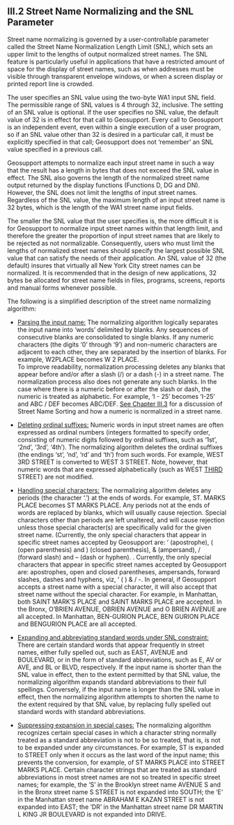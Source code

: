 <h2>III.2 Street Name Normalizing and the SNL Parameter</h2>

Street name normalizing is governed by a user-controllable parameter called the Street Name Normalization Length Limit (SNL), which sets an upper limit to the lengths of output normalized street names.  The SNL feature is particularly useful in applications that have a restricted amount of space for the display of street names, such as when addresses must be visible through transparent envelope windows, or when a screen display or printed report line is crowded.

The user specifies an SNL value using the two-byte WA1 input SNL field.  The permissible range of SNL values is 4 through 32, inclusive.  The setting of an SNL value is optional.  If the user specifies no SNL value, the default value of 32 is in effect for that call to Geosupport.  Every call to Geosupport is an independent event, even within a single execution of a user program, so if an SNL value other than 32 is desired in a particular call, it must be explicitly specified in that call;  Geosupport does not ‘remember’ an SNL value specified in a previous call.

Geosupport attempts to normalize each input street name in such a way that the result has a length in bytes that does not exceed the SNL value in effect.  The SNL also governs the length of the normalized street name output returned by the display functions (Functions D, DG and DN).  However, the SNL does not limit the lengths of input street names.  Regardless of the SNL value, the maximum length of an input street name is 32 bytes, which is the length of the WA1 street name input fields.  

The smaller the SNL value that the user specifies is, the more difficult it is for Geosupport to normalize input street names within that length limit, and therefore the greater the proportion of input street names that are likely to be rejected as not normalizable.  Consequently, users who must limit the lengths of normalized street names should specify the largest possible SNL value that can satisfy the needs of their application.  An SNL value of 32 (the default) insures that virtually all New York City street names can be normalized.  It is recommended that in the design of new applications, 32 bytes be allocated for street name fields in files, programs, screens, reports and manual forms whenever possible.  

The following is a simplified description of the street name normalizing algorithm:

* <u>Parsing the input name:</u>  The normalizing algorithm logically separates the input name into ‘words’ delimited by blanks.  Any sequences of consecutive blanks are consolidated to single blanks.  If any numeric characters (the digits ‘0’ through ‘9’) and non-numeric characters are adjacent to each other, they are separated by the insertion of blanks.  For example, W2PLACE becomes W 2 PLACE.  
To improve readability, normalization processing deletes any blanks that appear before and/or after a slash (/) or a dash (-) in a street name.  The normalization process also does not generate any such blanks.  In the case where there is a numeric before or after the slash or dash, the numeric is treated as alphabetic.  For example, ‘I - 25’ becomes ‘I-25’ and ABC / DEF becomes ABC/DEF.  [See Chapter III.3](/chapters/chapterIII/section03/) for a discussion of Street Name Sorting and how a numeric is normalized in a street name.

* <u>Deleting ordinal suffixes:</u> Numeric words in input street names are often expressed as ordinal numbers (integers formatted to specify order, consisting of numeric digits followed by ordinal suffixes, such as ‘1st’, ‘2nd’, ‘3rd’, ‘4th’).  The normalizing algorithm deletes the ordinal suffixes (the endings ‘st’, ‘nd’, ‘rd’ and ‘th’) from such words.  For example, WEST 3RD STREET is converted to WEST 3 STREET.  Note, however, that numeric words that are expressed alphabetically (such as WEST <u>THIRD</u> STREET) are not modified.

* <u>Handling special characters:</u>  The normalizing algorithm deletes any periods (the character ‘.’) at the ends of words.  For example, ST. MARKS PLACE becomes ST MARKS PLACE.  Any periods not at the ends of words are replaced by blanks, which will usually cause rejection.  Special characters other than periods are left unaltered, and will cause rejection unless those special character(s) are specifically valid for the given street name.  (Currently, the only special characters that appear in specific street names accepted by Geosupport are: ‘ (apostrophe), ( (open parenthesis) and ) (closed parenthesis), & (ampersand),  / (forward slash) and – (dash or hyphen). .  Currently, the only special characters that appear in specific street names accepted by Geosupport are: apostrophes, open and closed parentheses, ampersands, forward slashes, dashes and hyphens, viz, ’ ( ) & / -.  In general, if Geosupport accepts a street name with a special character, it will also accept that street name without the special character.  For example, in Manhattan, both SAINT MARK’S PLACE and SAINT MARKS PLACE are accepted.  In the Bronx, O’BRIEN AVENUE, OBRIEN AVENUE and O BRIEN AVENUE are all accepted.  In Manhattan, BEN-GURION PLACE, BEN GURION PLACE and BENGURION PLACE are all accepted.  

* <u>Expanding and abbreviating standard words under SNL constraint:</u> There are certain standard words that appear frequently in street names, either fully spelled out, such as EAST, AVENUE and BOULEVARD, or in the form of standard abbreviations, such as E, AV or AVE, and BL or BLVD, respectively.  If the input name is shorter than the SNL value in effect, then to the extent permitted by that SNL value, the normalizing algorithm expands standard abbreviations to their full spellings.  Conversely, if the input name is longer than the SNL value in effect, then the normalizing algorithm attempts to shorten the name to the extent required by that SNL value, by replacing fully spelled out standard words with standard abbreviations.

* <u>Suppressing expansion in special cases:</u> The normalizing algorithm recognizes certain special cases in which a character string normally treated as a standard abbreviation is not to be so treated, that is, is not to be expanded under any circumstances.  For example, ST is expanded to STREET only when it occurs as the last word of the input name;  this prevents the conversion, for example, of ST MARKS PLACE into STREET MARKS PLACE.  Certain character strings that are treated as standard abbreviations in most street names are not so treated in specific street names;  for example, the ‘S’ in the Brooklyn street name AVENUE S and in the Bronx street name S STREET is not expanded into SOUTH;  the ‘E’ in the Manhattan street name ABRAHAM E KAZAN STREET is not expanded into EAST;  the ‘DR’ in the Manhattan street name DR MARTIN L KING JR BOULEVARD is not expanded into DRIVE.

<br/>
